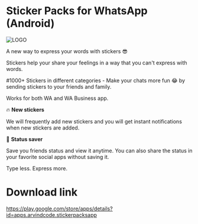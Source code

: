 # Sticker Packs for WhatsApp (Android)

![LOGO](https://lh3.googleusercontent.com/H9FCUZEOqzkW5R1k2AIxdVg92JpFd-uz_3wfqmeraKf9GftF9cjfZG5hnfX3Sz_dnQ=s200-rw)

A new way to express your words with stickers 😎

Stickers help your share your feelings in a way that you can't express with words.

#1000+ Stickers in different categories - Make your chats more fun 😂 by sending stickers to your friends and family.

Works for both WA and WA Business app.

🔥 **New stickers**

We will frequently add new stickers and you will get instant notifications when new stickers are added.

📲 **Status saver**

Save you friends status and view it anytime. You can also share the status in your favorite social apps without saving it.

Type less. Express more.

# Download link

https://play.google.com/store/apps/details?id=apps.arvindcode.stickerpacksapp
